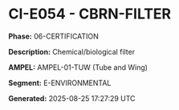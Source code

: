 # CI-E054 - CBRN-FILTER

**Phase:** 06-CERTIFICATION

**Description:** Chemical/biological filter

**AMPEL:** AMPEL-01-TUW (Tube and Wing)

**Segment:** E-ENVIRONMENTAL

**Generated:** 2025-08-25 17:27:29 UTC
